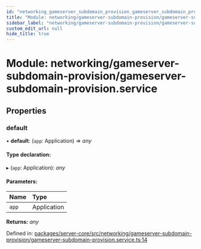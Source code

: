 ```yaml
---
id: "networking_gameserver_subdomain_provision_gameserver_subdomain_provision_service"
title: "Module: networking/gameserver-subdomain-provision/gameserver-subdomain-provision.service"
sidebar_label: "networking/gameserver-subdomain-provision/gameserver-subdomain-provision.service"
custom_edit_url: null
hide_title: true
---
```


# Module: networking/gameserver-subdomain-provision/gameserver-subdomain-provision.service

## Properties

### default

• **default**: (`app`: Application) => *any*

#### Type declaration:

▸ (`app`: Application): *any*

#### Parameters:

Name | Type |
:------ | :------ |
`app` | Application |

**Returns:** *any*

Defined in: [packages/server-core/src/networking/gameserver-subdomain-provision/gameserver-subdomain-provision.service.ts:14](https://github.com/xr3ngine/xr3ngine/blob/a16a45d7e/packages/server-core/src/networking/gameserver-subdomain-provision/gameserver-subdomain-provision.service.ts#L14)
